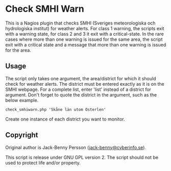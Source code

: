 # Check SMHI Warn #
This is a Nagios plugin that checks SMHI 
(Sveriges meteorologiska och hydrologiska institut) for weather alerts. For 
class 1 warning, the scripts exit with a warning state, for class 2 and 3
it exit with a critical-state. In the rare cases where more than one warning
is issued for the same area, the script exit with a critical state and a message
that more than one warning is issued for the area.

## Usage ##
The script only takes one argument, the area/district for which it should check
for weather alerts. The district must be entered exactly as it is on the SMHI
webpage. For a complete list, enter 'list' instead of a district for argument.
Don't forget to quote the district in the argument, such as the below example.

    check_smhiwarn.php 'Skåne län utom Österlen'

Create one instance of each district you want to monitor.

## Copyright ##
Original author is Jack-Benny Persson (jack-benny@cyberinfo.se).

This script is release under GNU GPL version 2. The script should not be used to
protect life and/or property.
